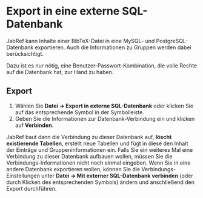 Export in eine externe SQL-Datenbank
====================================

JabRef kann Inhalte einer BibTeX-Datei in eine MySQL- und PostgreSQL-Datenbank exportieren. Auch die Informationen zu Gruppen werden dabei berücksichtigt.

Dazu ist es nur nötig, eine Benutzer-Passwort-Kombination, die volle Rechte auf die Datenbank hat, zur Hand zu haben.

Export
------

1.  Wählen Sie **Datei -&gt; Export in externe SQL-Datenbank** oder klicken Sie auf das entsprechende Symbol in der Symbolleiste.
2.  Geben Sie die Informationen zur Datenbank-Verbindung ein und klicken auf **Verbinden**.

JabRef baut dann die Verbindung zu dieser Datenbank auf, **löscht existierende Tabellen**, erstellt neue Tabellen und fügt in diese den Inhalt der Einträge und Gruppeninformationen ein. Falls Sie ein weiteres Mal eine Verbindung zu dieser Datenbank aufbauen wollen, müssen Sie die Verbindungs-Informationen nicht noch einmal eingeben. Wenn Sie in eine andere Datenbank exportieren wollen, können Sie die Verbindungs-Einstellungen unter **Datei -&gt; Mit externer SQL-Datenbank verbinden** (oder durch Klicken des entsprechenden Symbols) ändern und anschließend den Export durchführen.
